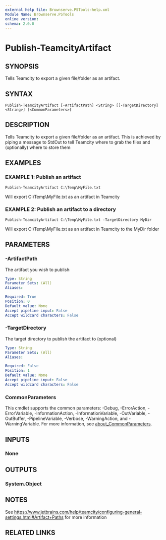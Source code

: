 ```yaml
---
external help file: Brownserve.PSTools-help.xml
Module Name: Brownserve.PSTools
online version:
schema: 2.0.0
---
```


# Publish-TeamcityArtifact

## SYNOPSIS
Tells Teamcity to export a given file/folder as an artifact.

## SYNTAX

```
Publish-TeamcityArtifact [-ArtifactPath] <String> [[-TargetDirectory] <String>] [<CommonParameters>]
```

## DESCRIPTION
Tells Teamcity to export a given file/folder as an artifact.
This is achieved by piping a message to StdOut to tell Teamcity where to grab the files and (optionally) where to store them

## EXAMPLES

### EXAMPLE 1: Publish an artifact
```
Publish-TeamcityArtifact C:\Temp\MyFile.txt
```

Will export C:\Temp\MyFile.txt as an artifact in Teamcity

### EXAMPLE 2: Publish an artifact to a directory
```
Publish-TeamcityArtifact C:\Temp\MyFile.txt -TargetDirectory MyDir
```

Will export C:\Temp\MyFile.txt as an artifact in Teamcity to the MyDir folder

## PARAMETERS

### -ArtifactPath
The artifact you wish to publish

```yaml
Type: String
Parameter Sets: (All)
Aliases:

Required: True
Position: 0
Default value: None
Accept pipeline input: False
Accept wildcard characters: False
```

### -TargetDirectory
The target directory to publish the artifact to (optional)

```yaml
Type: String
Parameter Sets: (All)
Aliases:

Required: False
Position: 1
Default value: None
Accept pipeline input: False
Accept wildcard characters: False
```

### CommonParameters
This cmdlet supports the common parameters: -Debug, -ErrorAction, -ErrorVariable, -InformationAction, -InformationVariable, -OutVariable, -OutBuffer, -PipelineVariable, -Verbose, -WarningAction, and -WarningVariable. For more information, see [about_CommonParameters](http://go.microsoft.com/fwlink/?LinkID=113216).

## INPUTS

### None
## OUTPUTS

### System.Object
## NOTES
See https://www.jetbrains.com/help/teamcity/configuring-general-settings.html#Artifact+Paths for more information

## RELATED LINKS
